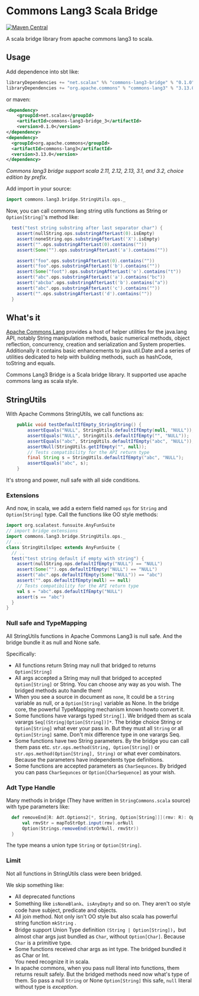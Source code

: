 # Commons Lang3 Scala Bridge

[![Maven Central](https://img.shields.io/maven-central/v/net.scalax/commons-lang3-bridge_3.svg?label=Maven%20Central)](https://search.maven.org/search?q=g:%22net.scalax%22%20AND%20a:%22commons-lang3-bridge_3%22)

A scala bridge library from apache commons lang3 to scala.

## Usage

Add dependence into sbt like:

```scala
libraryDependencies += "net.scalax" %% "commons-lang3-bridge" % "0.1.0"
libraryDependencies += "org.apache.commons" % "commons-lang3" % "3.13.0"
```

or maven:
```xml
<dependency>
    <groupId>net.scalax</groupId>
    <artifactId>commons-lang3-bridge_3</artifactId>
    <version>0.1.0</version>
</dependency>
<dependency>
  <groupId>org.apache.commons</groupId>
  <artifactId>commons-lang3</artifactId>
  <version>3.13.0</version>
</dependency>
```

*Commons lang3 bridge support scala 2.11, 2.12, 2.13, 3.1, and 3.2, choice edition by prefix.*

Add import in your source:

```scala
import commons.lang3.bridge.StringUtils.ops._
```

Now, you can call commons lang string utils functions as String or `Option[String]`'s method like:

```scala
  test("test string substring after last separator char") {
    assert(nullString.ops.substringAfterLast(0).isEmpty)
    assert(noneString.ops.substringAfterLast('X').isEmpty)
    assert("".ops.substringAfterLast(0).contains(""))
    assert(Some("").ops.substringAfterLast('a').contains(""))

    assert("foo".ops.substringAfterLast(0).contains(""))
    assert("foo".ops.substringAfterLast('b').contains(""))
    assert(Some("foot").ops.substringAfterLast('o').contains("t"))
    assert("abc".ops.substringAfterLast('a').contains("bc"))
    assert("abcba".ops.substringAfterLast('b').contains("a"))
    assert("abc".ops.substringAfterLast('c').contains(""))
    assert("".ops.substringAfterLast('d').contains(""))
  }
```

## What's it

[Apache Commons Lang](https://commons.apache.org/proper/commons-lang/) provides a host of helper utilities for the 
java.lang API, notably String manipulation methods, basic numerical methods, object reflection, concurrency, creation 
and serialization and System properties. Additionally it contains basic enhancements to java.util.Date and a series 
of utilities dedicated to help with building methods, such as hashCode, toString and equals.

Commons Lang3 Bridge is a Scala bridge library. It supported use apache commons lang as scala style.

## StringUtils

With Apache Commons StringUtils, we call functions as:

```java
    public void testDefaultIfEmpty_StringString() {
        assertEquals("NULL", StringUtils.defaultIfEmpty(null, "NULL"));
        assertEquals("NULL", StringUtils.defaultIfEmpty("", "NULL"));
        assertEquals("abc", StringUtils.defaultIfEmpty("abc", "NULL"));
        assertNull(StringUtils.getIfEmpty("", null));
        // Tests compatibility for the API return type
        final String s = StringUtils.defaultIfEmpty("abc", "NULL");
        assertEquals("abc", s);
    }
```

It's strong and power, null safe with all side conditions.

### Extensions

And now, in scala, we add a extern field named `ops` for `String` and `Option[String]` type. 
Call the functions like OO style methods:

```scala
import org.scalatest.funsuite.AnyFunSuite
// import bridge extensions
import commons.lang3.bridge.StringUtils.ops._
// ...
class StringUtilsSpec extends AnyFunSuite {
  // ..
  test("test string default if empty with string") {
    assert(nullString.ops.defaultIfEmpty("NULL") == "NULL")
    assert(Some("").ops.defaultIfEmpty("NULL") == "NULL")
    assert("abc".ops.defaultIfEmpty(Some("NULL")) == "abc")
    assert("".ops.defaultIfEmpty(null) == null)
    // Tests compatibility for the API return type
    val s = "abc".ops.defaultIfEmpty("NULL")
    assert(s == "abc")
  }
}
```

### Null safe and TypeMapping

All StringUtils functions in Apache Commons Lang3 is null safe. And the bridge bundle it as null and None safe.

Specifically:
 - All functions return String may null that bridged to returns `Option[String]` 
 - All args accepted a String may null that bridged to accepted `Option[String]` or String. 
You can choose any way as you wish. The bridged methods auto handle them!
 - When you see a source in document as `none`, It could be a `String` variable as null, or a 
`Option[String]` variable as None. In the bridge core, the powerful TypeMapping mechanism 
known howto convert it. 
 - Some functions have varargs typed `String[]`. We bridged them as scala varargs `Seq[(String|Option[String])]*`.
The bridge choice String or `Option[String]` what ever your pass in. But they must all `String` 
or all `Option[String]` same. Don't mix difference type in one varargs Seq.
 - Some functions have two String parameters. By the bridge you can call them pass etc.
`str.ops.method(String, Option[String])` or `str.ops.method(Option[String], String)` or 
what ever combinators. Because the parameters have independents type definitions. 
 - Some functions are accepted parameters as `CharSequnces`. By bridged you can pass 
`CharSequnces` or `Option[CharSequence]` as your wish.

### Adt Type Handle

Many methods in bridge (They have written in `StringCommons.scala` source) with type parameters like:

```scala
  def removeEnd[R: Adt.Options2[*, String, Option[String]]](rmv: R): Option[String] = {
      val rmvStr = mapToStrOpt.input(rmv).orNull
      Option(Strings.removeEnd(strOrNull, rmvStr))
  }
```

The type means a union type `String` or `Option[String]`. 

### Limit

Not all functions in StringUtils class were been bridged. 

We skip something like:
 - All deprecated functions
 - Something like `isNoneBlank`、`isAnyEmpty` and so on. They aren't oo style code 
have subject, predicate and objects.
 - All join method. Not only isn't OO style but also scala has powerful string function `mkString` . 
 - Bridge support Union Type definition `(String | Option[String])`，but almost char args 
just bundled as `Char`, without `Option[Char]`. Because `Char` is a primitive type.
 - Some functions received char args as int type. The bridged bundled it as Char or Int.  
You need recognize it in scala.
 - In apache commons, when you pass null literal into functions, them returns result safely. 
But the bridged methods need now what's type of them. So pass a null `String` or None 
`Option[String]` this safe, `null` literal without type is *exception*.



